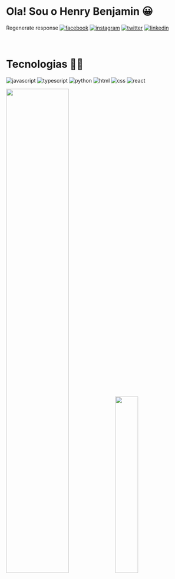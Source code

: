 
# Ola! Sou o Henry Benjamin 😀

Regenerate response
[![facebook](https://img.shields.io/badge/Facebook-1877F2?style=for-the-badge&logo=facebook&logoColor=white)](https://www.youtube.com/watch?v=cRoBt6AZgjc&t=195s)
[![instagram](https://img.shields.io/badge/Instagram-E4405F?style=for-the-badge&logo=instagram&logoColor=white)]()
[![twitter](https://img.shields.io/badge/Twitter-1DA1F2?style=for-the-badge&logo=twitter&logoColor=white)]()
[![linkedin](https://img.shields.io/badge/LinkedIn-0077B5?style=for-the-badge&logo=linkedin&logoColor=white)]()
<br/>
<br/>
<br/>


# Tecnologias 👩‍💻

![javascript](https://img.shields.io/badge/JavaScript-323330?style=for-the-badge&logo=javascript&logoColor=F7DF1E)
![typescript](https://img.shields.io/badge/TypeScript-007ACC?style=for-the-badge&logo=typescript&logoColor=white)
![python](https://img.shields.io/badge/Python-14354C?style=for-the-badge&logo=python&logoColor=white)
![html](https://img.shields.io/badge/HTML5-E34F26?style=for-the-badge&logo=html5&logoColor=white)
![css](https://img.shields.io/badge/CSS3-1572B6?style=for-the-badge&logo=css3&logoColor=white)
![react](https://img.shields.io/badge/React-20232A?style=for-the-badge&logo=react&logoColor=61DAFB)

<img width="58%" src="https://github-readme-stats.vercel.app/api?username=henrydev1610&show_icons=true&theme=dracula"/> <img width="35%" src="https://github-readme-stats.vercel.app/api/top-langs/?username=henrydev1610&hide_progress=true)](https://github.com/anuraghazra/github-readme-stats"/>





